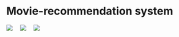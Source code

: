 # Movie-recommendation system
<div align="left">
  <img src="https://img.shields.io/badge/chrome-success-green?style=flat&logo=google-chrome"/>&nbsp;&nbsp;&nbsp;&nbsp;
  <img src="https://img.shields.io/badge/safari-success-green?style=flat&logo=safari"/>&nbsp;&nbsp;&nbsp;&nbsp;
  <img src="https://img.shields.io/badge/firefox-fail-red?style=flat&logo=firefox"/>
  
</div>

<br>
